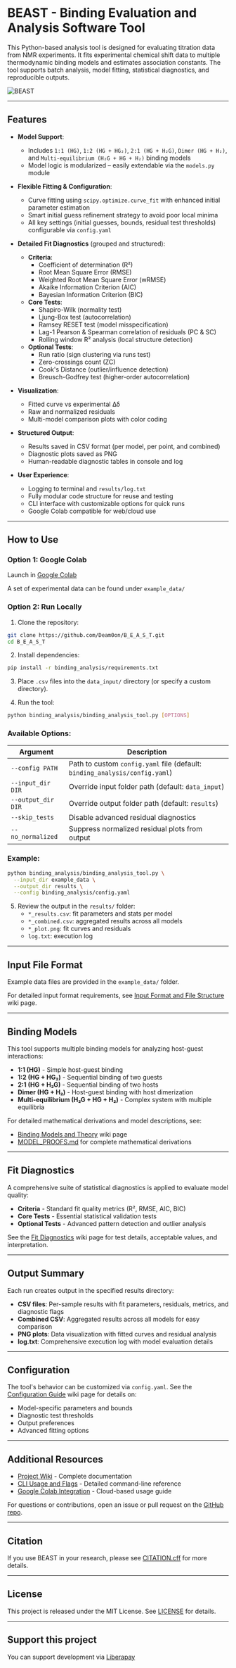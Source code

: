 # BEAST - Binding Evaluation and Analysis Software Tool

This Python-based analysis tool is designed for evaluating titration data from NMR experiments. It fits experimental chemical shift data to multiple thermodynamic binding models and estimates association constants. The tool supports batch analysis, model fitting, statistical diagnostics, and reproducible outputs.

![BEAST](example_data/BEAST_NEW.jpg)

---

## Features

- **Model Support**:
  - Includes `1:1 (HG)`, `1:2 (HG + HG₂)`, `2:1 (HG + H₂G)`, `Dimer (HG + H₂)`, and `Multi-equilibrium (H₂G + HG + H₂)` binding models
  - Model logic is modularized – easily extendable via the `models.py` module

- **Flexible Fitting & Configuration**:
  - Curve fitting using `scipy.optimize.curve_fit` with enhanced initial parameter estimation
  - Smart initial guess refinement strategy to avoid poor local minima
  - All key settings (initial guesses, bounds, residual test thresholds) configurable via `config.yaml`

- **Detailed Fit Diagnostics** (grouped and structured):
  - **Criteria**:
    - Coefficient of determination (R²)
    - Root Mean Square Error (RMSE)
    - Weighted Root Mean Square Error (wRMSE)
    - Akaike Information Criterion (AIC)
    - Bayesian Information Criterion (BIC)
  - **Core Tests**:
    - Shapiro-Wilk (normality test)
    - Ljung-Box test (autocorrelation)
    - Ramsey RESET test (model misspecification)
    - Lag-1 Pearson & Spearman correlation of residuals (PC & SC)
    - Rolling window R² analysis (local structure detection)
  - **Optional Tests**:
    - Run ratio (sign clustering via runs test)
    - Zero-crossings count (ZC)
    - Cook's Distance (outlier/influence detection)
    - Breusch-Godfrey test (higher-order autocorrelation)

- **Visualization**:
  - Fitted curve vs experimental Δδ
  - Raw and normalized residuals
  - Multi-model comparison plots with color coding

- **Structured Output**:
  - Results saved in CSV format (per model, per point, and combined)
  - Diagnostic plots saved as PNG
  - Human-readable diagnostic tables in console and log

- **User Experience**:
  - Logging to terminal and `results/log.txt`
  - Fully modular code structure for reuse and testing
  - CLI interface with customizable options for quick runs
  - Google Colab compatible for web/cloud use

---

## How to Use

### Option 1: Google Colab

Launch in [Google Colab](https://colab.research.google.com/github/Deam0on/B_E_A_S_T/blob/main/example_data/colab_template.ipynb)

A set of experimental data can be found under `example_data/`

### Option 2: Run Locally

1. Clone the repository:

```bash
git clone https://github.com/Deam0on/B_E_A_S_T.git
cd B_E_A_S_T
```

2. Install dependencies:

```bash
pip install -r binding_analysis/requirements.txt
```

3. Place `.csv` files into the `data_input/` directory (or specify a custom directory).

4. Run the tool:

```bash
python binding_analysis/binding_analysis_tool.py [OPTIONS]
```

### Available Options:

| Argument            | Description |
|---------------------|-------------|
| `--config PATH`     | Path to custom `config.yaml` file (default: `binding_analysis/config.yaml`) |
| `--input_dir DIR`   | Override input folder path (default: `data_input`) |
| `--output_dir DIR`  | Override output folder path (default: `results`) |
| `--skip_tests`      | Disable advanced residual diagnostics |
| `--no_normalized`   | Suppress normalized residual plots from output |

### Example:

```bash
python binding_analysis/binding_analysis_tool.py \
  --input_dir example_data \
  --output_dir results \
  --config binding_analysis/config.yaml
```

5. Review the output in the `results/` folder:
   - `*_results.csv`: fit parameters and stats per model
   - `*_combined.csv`: aggregated results across all models
   - `*_plot.png`: fit curves and residuals
   - `log.txt`: execution log

---

## Input File Format

Example data files are provided in the `example_data/` folder.

For detailed input format requirements, see [Input Format and File Structure](https://github.com/Deam0on/B_E_A_S_T/wiki/Input_and_File_Structure) wiki page.

---

## Binding Models

This tool supports multiple binding models for analyzing host-guest interactions:

- **1:1 (HG)** - Simple host-guest binding
- **1:2 (HG + HG₂)** - Sequential binding of two guests
- **2:1 (HG + H₂G)** - Sequential binding of two hosts
- **Dimer (HG + H₂)** - Host-guest binding with host dimerization
- **Multi-equilibrium (H₂G + HG + H₂)** - Complex system with multiple equilibria

For detailed mathematical derivations and model descriptions, see:
- [Binding Models and Theory](https://github.com/Deam0on/B_E_A_S_T/wiki/Binding_Models_and_Theory) wiki page
- [MODEL_PROOFS.md](MODEL_PROOFS.md) for complete mathematical derivations

---

## Fit Diagnostics

A comprehensive suite of statistical diagnostics is applied to evaluate model quality:

- **Criteria** - Standard fit quality metrics (R², RMSE, AIC, BIC)
- **Core Tests** - Essential statistical validation tests
- **Optional Tests** - Advanced pattern detection and outlier analysis

See the [Fit Diagnostics](https://github.com/Deam0on/B_E_A_S_T/wiki/Fit-Diagnostics) wiki page for test details, acceptable values, and interpretation.

---

## Output Summary

Each run creates output in the specified results directory:

- **CSV files**: Per-sample results with fit parameters, residuals, metrics, and diagnostic flags
- **Combined CSV**: Aggregated results across all models for easy comparison
- **PNG plots**: Data visualization with fitted curves and residual analysis
- **log.txt**: Comprehensive execution log with model evaluation details

---

## Configuration

The tool's behavior can be customized via `config.yaml`. See the [Configuration Guide](https://github.com/Deam0on/B_E_A_S_T/wiki/Configuration_Guide) wiki page for details on:

- Model-specific parameters and bounds
- Diagnostic test thresholds
- Output preferences
- Advanced fitting options

---

## Additional Resources

- [Project Wiki](https://github.com/Deam0on/B_E_A_S_T/wiki) - Complete documentation
- [CLI Usage and Flags](https://github.com/Deam0on/B_E_A_S_T/wiki/CLI_Usage_and_Flags) - Detailed command-line reference
- [Google Colab Integration](https://github.com/Deam0on/B_E_A_S_T/wiki/Google_Colab_Integration) - Cloud-based usage guide

For questions or contributions, open an issue or pull request on the [GitHub repo](https://github.com/Deam0on/B_E_A_S_T).

---

## Citation

If you use BEAST in your research, please see [CITATION.cff](CITATION.cff) for more details.

---

## License

This project is released under the MIT License. See [LICENSE](LICENSE) for details.

---

## Support this project

You can support development via [Liberapay](https://liberapay.com/Deamoon)
